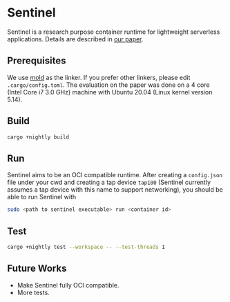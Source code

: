 # Sentinel

Sentinel is a research purpose container runtime for lightweight serverless applications.
Details are described in [our paper](https://dl.acm.org/doi/10.1145/3565382.3565880).

## Prerequisites
We use [mold](https://github.com/rui314/mold) as the linker.
If you prefer other linkers, please edit `.cargo/config.toml`.
The evaluation on the paper was done on a 4 core (Intel Core i7 3.0 GHz) machine with Ubuntu 20.04 (Linux kernel version 5.14).

## Build
```bash
cargo +nightly build
```

## Run
Sentinel aims to be an OCI compatible runtime.
After creating a `config.json` file under your cwd
and creating a tap device `tap100` (Sentinel currently assumes a tap device with this name to support networking),
you should be able to run Sentinel with
```bash
sudo <path to sentinel executable> run <container id>
```

## Test
```bash
cargo +nightly test --workspace -- --test-threads 1
```

## Future Works
- Make Sentinel fully OCI compatible.
- More tests.

